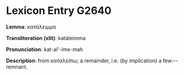 # Lexicon Entry G2640

**Lemma**: κατάλειμμα

**Transliteration (xlit)**: katáleimma

**Pronunciation**: kat-al'-ime-mah

**Description**:
from καταλείπω; a remainder, i.e. (by implication) a few:--remnant.
